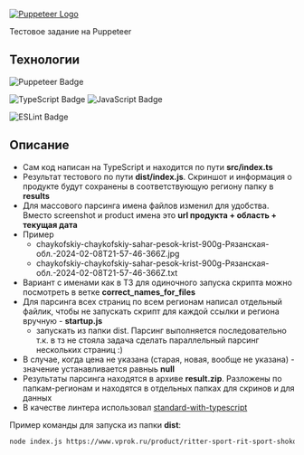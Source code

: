 [![**Puppeteer** Logo](https://user-images.githubusercontent.com/10379601/29446482-04f7036a-841f-11e7-9872-91d1fc2ea683.png)](https://pptr.dev/)

Тестовое задание на Puppeteer


## Технологии
![Puppeteer Badge](https://img.shields.io/badge/Puppeteer-40B5A4?logo=puppeteer&logoColor=fff&style=flat)

![TypeScript Badge](https://img.shields.io/badge/TypeScript-3178C6?logo=typescript&logoColor=fff&style=flat)
![JavaScript Badge](https://img.shields.io/badge/JavaScript-F7DF1E?logo=javascript&logoColor=000&style=flat)


![ESLint Badge](https://img.shields.io/badge/ESLint-4B32C3?logo=eslint&logoColor=fff&style=flat)




## Описание
* Сам код написан на TypeScript и находится по пути **src/index.ts**
* Результат тестового по пути **dist/index.js**. Скриншот и информация о продукте будут сохранены в соответствующую региону папку в **results**
* Для массового парсинга имена файлов изменил для удобства.
Вместо screenshot и product имена это **url продукта + область + текущая дата** 
* Пример 
  * chaykofskiy-chaykofskiy-sahar-pesok-krist-900g-Рязанская-обл.-2024-02-08T21-57-46-366Z.jpg
  * chaykofskiy-chaykofskiy-sahar-pesok-krist-900g-Рязанская-обл.-2024-02-08T21-57-46-366Z.txt
* Вариант с именами как в ТЗ для одиночного запуска скрипта можно посмотреть в ветке **correct_names_for_files** 
* Для парсинга всех страниц по всем регионам написал отдельный файлик, чтобы не запускать скрипт для каждой ссылки и региона вручную - **startup.js**
  * запускать из папки dist. Парсинг выполняется последовательно т.к. в тз не стояла задача сделать параллельный парсинг нескольких страниц :)
* В случае, когда цена не указана (старая, новая, вообще не указана) - значение устанавливается равныь **null**
* Результаты парсинга находятся в архиве **result.zip**. Разложены по папкам-регионам и находятся в отдельных папках для скринов и для данных
* В качестве линтера использовал [standard-with-typescript](https://www.npmjs.com/package/eslint-config-standard-with-typescript)

Пример команды для запуска из папки **dist**:
```bash
node index.js https://www.vprok.ru/product/ritter-sport-rit-sport-shokol-tsel-les-oreh-mol-100g--305088 "Рязанская обл."
```